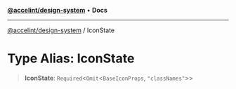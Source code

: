 [**@accelint/design-system**](../README.md) • **Docs**

***

[@accelint/design-system](../README.md) / IconState

# Type Alias: IconState

> **IconState**: `Required`\<`Omit`\<`BaseIconProps`, `"classNames"`\>\>
